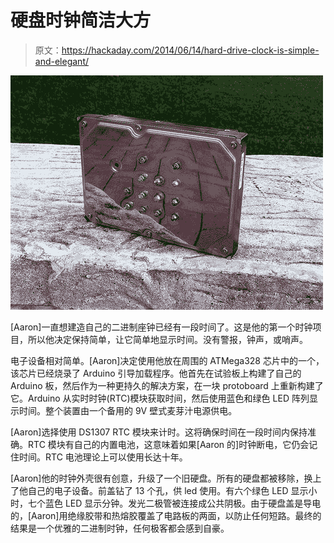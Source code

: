 # 硬盘时钟简洁大方

> 原文：<https://hackaday.com/2014/06/14/hard-drive-clock-is-simple-and-elegant/>

![Binary hard drive clock](img/660bbf670cb819acb89c42e392aa822f.png)

[Aaron]一直想建造自己的二进制座钟已经有一段时间了。这是他的第一个时钟项目，所以他决定保持简单，让它简单地显示时间。没有警报，钟声，或哨声。

电子设备相对简单。[Aaron]决定使用他放在周围的 ATMega328 芯片中的一个，该芯片已经烧录了 Arduino 引导加载程序。他首先在试验板上构建了自己的 Arduino 板，然后作为一种更持久的解决方案，在一块 protoboard 上重新构建了它。Arduino 从实时时钟(RTC)模块获取时间，然后使用蓝色和绿色 LED 阵列显示时间。整个装置由一个备用的 9V 壁式麦芽汁电源供电。

[Aaron]选择使用 DS1307 RTC 模块来计时。这将确保时间在一段时间内保持准确。RTC 模块有自己的内置电池，这意味着如果[Aaron 的]时钟断电，它仍会记住时间。RTC 电池理论上可以使用长达十年。

[Aaron]他的时钟外壳很有创意，升级了一个旧硬盘。所有的硬盘都被移除，换上了他自己的电子设备。前盖钻了 13 个孔，供 led 使用。有六个绿色 LED 显示小时，七个蓝色 LED 显示分钟。发光二极管被连接成公共阴极。由于硬盘盖是导电的，[Aaron]用绝缘胶带和热熔胶覆盖了电路板的两面，以防止任何短路。最终的结果是一个优雅的二进制时钟，任何极客都会感到自豪。